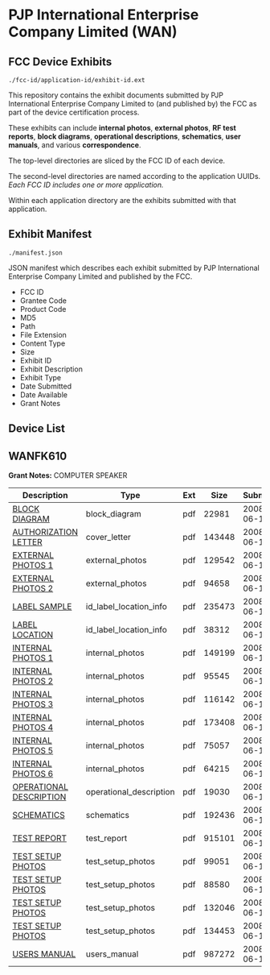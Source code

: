 # PJP International Enterprise Company Limited (WAN)
## FCC Device Exhibits

```
./fcc-id/application-id/exhibit-id.ext
```

This repository contains the exhibit documents submitted by PJP International Enterprise Company Limited to (and published by) the FCC as part of the device certification process.

These exhibits can include **internal photos**, **external photos**, **RF test reports**, **block diagrams**, **operational descriptions**, **schematics**, **user manuals**, and various **correspondence**.

The top-level directories are sliced by the FCC ID of each device.

The second-level directories are named according to the application UUIDs. *Each FCC ID includes one or more application.*

Within each application directory are the exhibits submitted with that application. 

## Exhibit Manifest

```
./manifest.json
```

JSON manifest which describes each exhibit submitted by PJP International Enterprise Company Limited and published by the FCC.

- FCC ID
- Grantee Code
- Product Code
- MD5
- Path
- File Extension
- Content Type
- Size
- Exhibit ID
- Exhibit Description
- Exhibit Type
- Date Submitted
- Date Available
- Grant Notes

## Device List
## WANFK610
**Grant Notes:** COMPUTER SPEAKER

| Description | Type | Ext | Size | Submitted | Available |
| ----------- | ---- | --- | ---- | --------- | --------- |
| [BLOCK DIAGRAM](WANFK610/a18262e31ea09a23bc57c20b8039e151/955846.pdf) | block_diagram | pdf | 22981 | 2008-06-16 | 2008-06-16 |
| [AUTHORIZATION LETTER](WANFK610/a18262e31ea09a23bc57c20b8039e151/955845.pdf) | cover_letter | pdf | 143448 | 2008-06-16 | 2008-06-16 |
| [EXTERNAL PHOTOS 1](WANFK610/a18262e31ea09a23bc57c20b8039e151/955847.pdf) | external_photos | pdf | 129542 | 2008-06-16 | 2008-06-16 |
| [EXTERNAL PHOTOS 2](WANFK610/a18262e31ea09a23bc57c20b8039e151/955848.pdf) | external_photos | pdf | 94658 | 2008-06-16 | 2008-06-16 |
| [LABEL SAMPLE](WANFK610/a18262e31ea09a23bc57c20b8039e151/955855.pdf) | id_label_location_info | pdf | 235473 | 2008-06-16 | 2008-06-16 |
| [LABEL LOCATION](WANFK610/a18262e31ea09a23bc57c20b8039e151/955856.pdf) | id_label_location_info | pdf | 38312 | 2008-06-16 | 2008-06-16 |
| [INTERNAL PHOTOS 1](WANFK610/a18262e31ea09a23bc57c20b8039e151/955849.pdf) | internal_photos | pdf | 149199 | 2008-06-16 | 2008-06-16 |
| [INTERNAL PHOTOS 2](WANFK610/a18262e31ea09a23bc57c20b8039e151/955850.pdf) | internal_photos | pdf | 95545 | 2008-06-16 | 2008-06-16 |
| [INTERNAL PHOTOS 3](WANFK610/a18262e31ea09a23bc57c20b8039e151/955851.pdf) | internal_photos | pdf | 116142 | 2008-06-16 | 2008-06-16 |
| [INTERNAL PHOTOS 4](WANFK610/a18262e31ea09a23bc57c20b8039e151/955852.pdf) | internal_photos | pdf | 173408 | 2008-06-16 | 2008-06-16 |
| [INTERNAL PHOTOS 5](WANFK610/a18262e31ea09a23bc57c20b8039e151/955853.pdf) | internal_photos | pdf | 75057 | 2008-06-16 | 2008-06-16 |
| [INTERNAL PHOTOS 6](WANFK610/a18262e31ea09a23bc57c20b8039e151/955854.pdf) | internal_photos | pdf | 64215 | 2008-06-16 | 2008-06-16 |
| [OPERATIONAL DESCRIPTION](WANFK610/a18262e31ea09a23bc57c20b8039e151/955857.pdf) | operational_description | pdf | 19030 | 2008-06-16 | 2008-06-16 |
| [SCHEMATICS](WANFK610/a18262e31ea09a23bc57c20b8039e151/955865.pdf) | schematics | pdf | 192436 | 2008-06-16 | 2008-06-16 |
| [TEST REPORT](WANFK610/a18262e31ea09a23bc57c20b8039e151/955866.pdf) | test_report | pdf | 915101 | 2008-06-16 | 2008-06-16 |
| [TEST SETUP PHOTOS](WANFK610/a18262e31ea09a23bc57c20b8039e151/955867.pdf) | test_setup_photos | pdf | 99051 | 2008-06-16 | 2008-06-16 |
| [TEST SETUP PHOTOS](WANFK610/a18262e31ea09a23bc57c20b8039e151/955868.pdf) | test_setup_photos | pdf | 88580 | 2008-06-16 | 2008-06-16 |
| [TEST SETUP PHOTOS](WANFK610/a18262e31ea09a23bc57c20b8039e151/955869.pdf) | test_setup_photos | pdf | 132046 | 2008-06-16 | 2008-06-16 |
| [TEST SETUP PHOTOS](WANFK610/a18262e31ea09a23bc57c20b8039e151/955870.pdf) | test_setup_photos | pdf | 134453 | 2008-06-16 | 2008-06-16 |
| [USERS MANUAL](WANFK610/a18262e31ea09a23bc57c20b8039e151/955871.pdf) | users_manual | pdf | 987272 | 2008-06-16 | 2008-06-16 |
